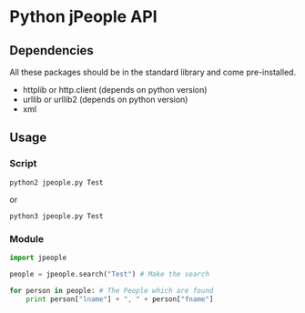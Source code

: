 # Python jPeople API

## Dependencies
All these packages should be in the standard library and come pre-installed. 

* httplib or http.client (depends on python version)
* urllib or urllib2 (depends on python version)
* xml

## Usage

### Script

```
python2 jpeople.py Test
```

or

```
python3 jpeople.py Test
```

### Module

```py
import jpeople

people = jpeople.search("Test") # Make the search

for person in people: # The People which are found
	print person["lname"] + ", " + person["fname"]
	
```